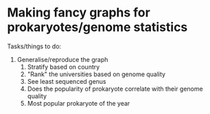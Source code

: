 # Making fancy graphs for prokaryotes/genome statistics

Tasks/things to do:
1. Generalise/reproduce the graph
	1. Stratify based on country
	1. "Rank" the universities based on genome quality
	1. See least sequenced genus
	1. Does the popularity of prokaryote correlate with their genome quality
	1. Most popular prokaryote of the year
